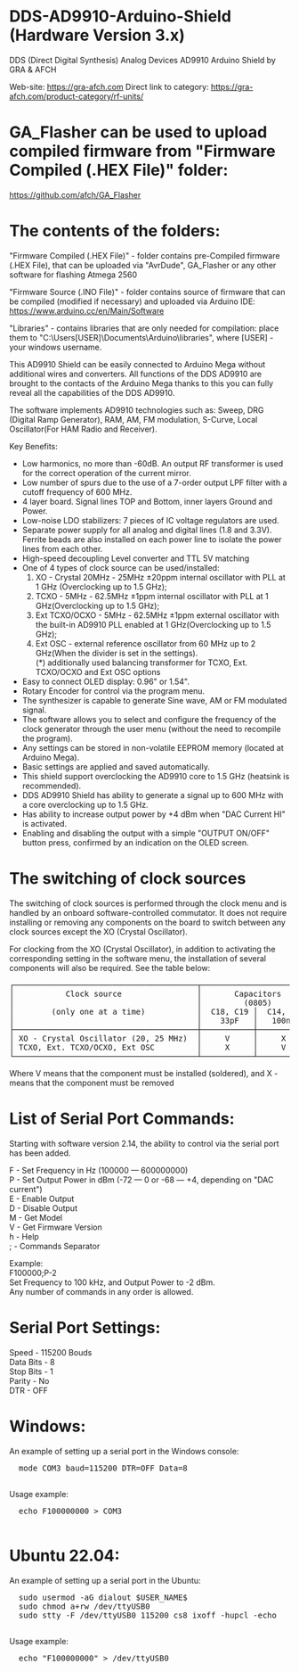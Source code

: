 # DDS-AD9910-Arduino-Shield (Hardware Version 3.x)
DDS (Direct Digital Synthesis) Analog Devices AD9910 Arduino Shield by GRA &amp; AFCH

Web-site: https://gra-afch.com
Direct link to category:  https://gra-afch.com/product-category/rf-units/

# GA_Flasher can be used to upload compiled firmware from "Firmware Compiled (.HEX File)" folder:  
https://github.com/afch/GA_Flasher

# The contents of the folders:
"Firmware Compiled (.HEX File)" - folder contains pre-Compiled firmware (.HEX File), that can be uploaded via "AvrDude", GA_Flasher or any other software for flashing Atmega 2560

"Firmware Source (.INO File)" - folder contains source of firmware that can be compiled (modified if necessary) and uploaded via Arduino IDE: https://www.arduino.cc/en/Main/Software

"Libraries" - contains libraries that are only needed for compilation: place them to "C:\Users\[USER]\Documents\Arduino\libraries", where [USER] - your windows username.

This AD9910 Shield can be easily connected to Arduino Mega without additional wires and converters. All functions of the DDS AD9910 are brought to the contacts of the Arduino Mega thanks to this you can fully reveal all the capabilities of the DDS AD9910.

The software implements AD9910 technologies such as:
Sweep, DRG (Digital Ramp Generator), RAM, AM, FM modulation, S-Curve, Local Oscillator(For HAM Radio and Receiver).

Key Benefits:

* Low harmonics, no more than -60dB. An output RF transformer is used for the correct operation of the current mirror.  
* Low number of spurs due to the use of a 7-order output LPF filter with a cutoff frequency of 600 MHz.  
* 4 layer board. Signal lines TOP and Bottom, inner layers Ground and Power.  
* Low-noise LDO stabilizers: 7 pieces of IC voltage regulators are used.  
* Separate power supply for all analog and digital lines (1.8 and 3.3V). Ferrite beads are also installed on each power line to isolate the power lines from each other.  
* High-speed decoupling Level converter and TTL 5V matching  
* One of 4 types of clock source can be used/installed:  
	1. XO - Crystal 20MHz - 25MHz ±20ppm internal oscillator with PLL at 1 GHz (Overclocking up to 1.5 GHz);  
	2. TCXO - 5MHz - 62.5MHz ±1ppm internal oscillator with PLL at 1 GHz(Overclocking up to 1.5 GHz);  
	3. Ext TCXO/OCXO - 5MHz - 62.5MHz ±1ppm external oscillator with the built-in AD9910 PLL enabled at 1 GHz(Overclocking up to 1.5 GHz);  
	4. Ext OSC - external reference oscillator from 60 MHz up to 2 GHz(When the divider is set in the settings).  
	(*) additionally used balancing transformer for TCXO, Ext. TCXO/OCXO and Ext OSC options  
* Easy to connect OLED display: 0.96" or 1.54".    
* Rotary Encoder for control via the program menu.  
* The synthesizer is capable to generate Sine wave, AM or FM modulated signal.  
* The software allows you to select and configure the frequency of the clock generator through the user menu (without the need to recompile the program).  
* Any settings can be stored in non-volatile EEPROM memory (located at Arduino Mega).  
* Basic settings are applied and saved automatically.  
* This shield support overclocking the AD9910 core to 1.5 GHz (heatsink is recommended).  
* DDS AD9910 Shield has ability to generate a signal up to 600 MHz with a core overclocking up to 1.5 GHz.  
* Has ability to increase output power by +4 dBm when "DAC Current HI" is activated.  
* Enabling and disabling the output with a simple "OUTPUT ON/OFF" button press, confirmed by an indication on the OLED screen.  

# The switching of clock sources

The switching of clock sources is performed through the clock menu and is handled by an onboard software-controlled commutator. It does not require installing or removing any components on the board to switch between any clock sources except the XO (Crystal Oscillator).

For clocking from the XO (Crystal Oscillator), in addition to activating the corresponding setting in the software menu, the installation of several components will also be required. See the table below:

<pre>
┌───────────────────────────────────────┬────────────────────────┬───────────────┐  
│           Clock source                │       Capacitors       │   Resistors   │  
│                                       │         (0805)         │   (0R 0805)   │  
│        (only one at a time)           │  C18, C19 │  C14, C17  │       │       │  
│                                       │    33pF   │   100nF    │  XO   │  REF  │  
├───────────────────────────────────────┼───────────┼────────────┼───────┼───────┤  
│ XO - Crystal Oscillator (20, 25 MHz)  │     V     │     X      │   V   │   X   │  
│ TCXO, Ext. TCXO/OCXO, Ext OSC         │     X     │     V      │   X   │   V   │  
└───────────────────────────────────────┴───────────┴────────────┴───────┴───────┘  
</pre>

Where V means that the component must be installed (soldered), and X - means that the component must be removed

# List of Serial Port Commands:
Starting with software version 2.14, the ability to control via the serial port has been added.

  F - Set Frequency in Hz (100000 — 600000000)  
  P - Set Output Power in dBm (-72 — 0 or -68 — +4, depending on "DAC current")  
  E - Enable Output  
  D - Disable Output  
  M - Get Model  
  V - Get Firmware Version  
  h - Help  
  ; - Commands Separator  
          
Example:  
  F100000;P-2  
Set Frequency to 100 kHz, and Output Power to -2 dBm.  
Any number of commands in any order is allowed.  

# Serial Port Settings:

  Speed - 115200 Bouds  
  Data Bits - 8  
  Stop Bits - 1  
  Parity - No  
  DTR - OFF  
# Windows:

An example of setting up a serial port in the Windows console:
  <pre>
  mode COM3 baud=115200 DTR=OFF Data=8
  </pre>
  
Usage example:
  <pre>
  echo F100000000 > COM3
  </pre>
# Ubuntu 22.04:

An example of setting up a serial port in the Ubuntu:
  <pre>
  sudo usermod -aG dialout $USER_NAME$
  sudo chmod a+rw /dev/ttyUSB0
  sudo stty -F /dev/ttyUSB0 115200 cs8 ixoff -hupcl -echo
  </pre>
  
Usage example:
  <pre>
  echo "F100000000" > /dev/ttyUSB0
  </pre>

